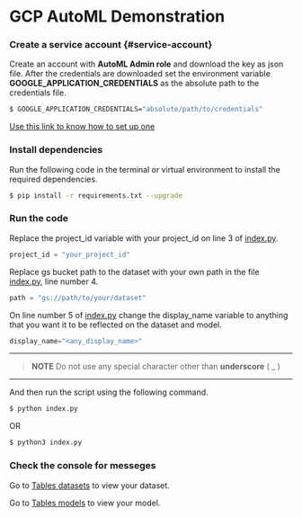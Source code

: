 # GCP AutoML Demonstration

### Create a service account {#service-account}
Create an account with **AutoML Admin role** and download the key as json file. After the credentials are downloaded set the environment variable **GOOGLE_APPLICATION_CREDENTIALS** as the absolute path to the credentials file.

```bash
$ GOOGLE_APPLICATION_CREDENTIALS="absolute/path/to/credentials"
```
[Use this link to know how to set up one](https://developers.google.com/android/management/service-account)

### Install dependencies
Run the following code in the terminal or virtual environment to install the required dependencies.
```bash
$ pip install -r requirements.txt --upgrade
```
### Run the code

Replace the project_id variable with your project_id on line 3 of [index.py](./index.py).
```python
project_id = "your_project_id"
```

Replace gs bucket path to the dataset with your own path in the file [index.py](./index.py), line number 4.

```python
path = "gs://path/to/your/dataset"
```
On line number 5 of [index.py](./index.py) change the display_name variable to anything that you want it to be reflected on the dataset and model.

```python
display_name="<any_display_name>"
```
***
> **NOTE**
Do not use any special character other than **underscore** ( _ )
***
And then run the script using the following command.

```bash
$ python index.py
```
OR
``` bash
$ python3 index.py
```

### Check the console for messeges

Go to [Tables datasets](https://console.cloud.google.com/automl-tables/datasets) to view your dataset.

Go to [Tables models](https://console.cloud.google.com/automl-tables/models) to view your model.